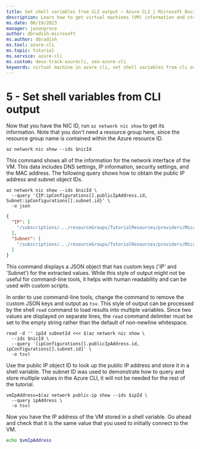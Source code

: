 ```yaml
---
title: Set shell variables from CLI output – Azure CLI | Microsoft Docs
description: Learn how to get virtual machines (VM) information and store results in an Azure CLI shell variable.
ms.date: 06/19/2023
manager: jasongroce
author: dbradish-microsoft
ms.author: dbradish
ms.tool: azure-cli
ms.topic: tutorial
ms.service: azure-cli
ms.custom: devx-track-azurecli, seo-azure-cli
keywords: virtual machine in azure cli, set shell variables from cli output 
---
```


# 5 - Set shell variables from CLI output

Now that you have the NIC ID, run `az network nic show` to get its information. Note that you don't need a resource group here, since the resource group name is contained within the Azure resource ID.

```azurecli-interactive
az network nic show --ids $nicId
```

This command shows all of the information for the network interface of the VM. This data includes DNS settings, IP information, security settings, and the MAC address. The following query shows how to obtain the public IP address and subnet object IDs.

```azurecli-interactive
az network nic show --ids $nicId \
  --query '{IP:ipConfigurations[].publicIpAddress.id, Subnet:ipConfigurations[].subnet.id}' \
  -o json
```

```json
{
  "IP": [
    "/subscriptions/.../resourceGroups/TutorialResources/providers/Microsoft.Network/publicIPAddresses/TutorialVM1PublicIP"
  ],
  "Subnet": [
    "/subscriptions/.../resourceGroups/TutorialResources/providers/Microsoft.Network/virtualNetworks/TutorialVM1VNET/subnets/TutorialVM1Subnet"
  ]
}
```

This command displays a JSON object that has custom keys ('IP' and 'Subnet') for the extracted values. While this style of output might not be useful
for command-line tools, it helps with human readability and can be used with custom scripts.

In order to use command-line tools, change the command to remove the custom JSON keys and output as `tsv`. This style of output can be processed by
the shell `read` command to load results into multiple variables. Since two values are displayed on separate lines, the `read` command
delimiter must be set to the empty string rather than the default of non-newline whitespace.

```azurecli
read -d '' ipId subnetId <<< $(az network nic show \
  --ids $nicId \
  --query '[ipConfigurations[].publicIpAddress.id, ipConfigurations[].subnet.id]' \
  -o tsv)
```

Use the public IP object ID to look up the public IP address and store it in a shell variable. The subnet ID was used to demonstrate how to query and store multiple values in the Azure CLI, it will not be needed for the rest of the tutorial.

```azurecli
vmIpAddress=$(az network public-ip show --ids $ipId \
  --query ipAddress \
  -o tsv)
```

Now you have the IP address of the VM stored in a shell variable. Go ahead and check that it is the same value that you used to initially connect to the VM.

```bash
echo $vmIpAddress
```
